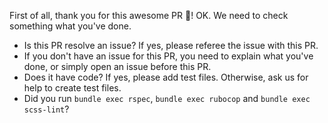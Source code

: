 First of all, thank you for this awesome PR :blue_heart:! OK. We need to check
something what you've done.

- Is this PR resolve an issue? If yes, please referee the issue with this PR.
- If you don't have an issue for this PR, you need to explain what you've done, or simply open an issue before this PR.
- Does it have code? If yes, please add test files. Otherwise, ask us for help to create test files.
- Did you run `bundle exec rspec`, `bundle exec rubocop` and `bundle exec scss-lint`?
